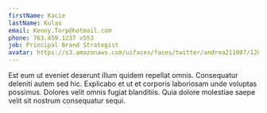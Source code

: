 ```yaml
---
firstName: Kacie
lastName: Kulas
email: Kenny.Torp@hotmail.com
phone: 763.459.1237 x553
job: Principal Brand Strategist
avatar: https://s3.amazonaws.com/uifaces/faces/twitter/andrea211087/128.jpg
---
```

Est eum ut eveniet deserunt illum quidem repellat omnis. Consequatur deleniti autem sed hic. Explicabo et ut et corporis laboriosam unde voluptas possimus. Dolores velit omnis fugiat blanditiis. Quia dolore molestiae saepe velit sit nostrum consequatur sequi.
